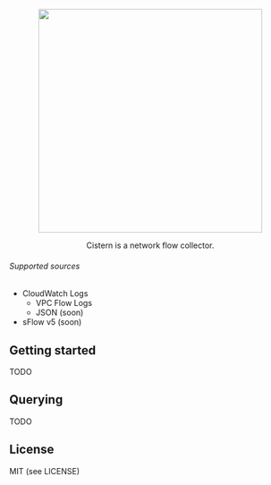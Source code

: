 <p align="center">
<img src='https://user-images.githubusercontent.com/379404/28300304-b38a05b2-6b4c-11e7-9e80-19bc3c41fa0b.png' width=400/>
</p>

<p align="center">
Cistern is a network flow collector.
</p>

###### Supported sources

* CloudWatch Logs
  * VPC Flow Logs
  * JSON (soon)
* sFlow v5 (soon)

Getting started
---

TODO

Querying
---

TODO

License
---
MIT (see LICENSE)
